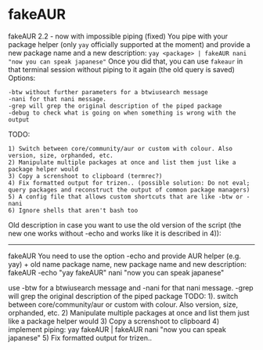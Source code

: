 # fakeAUR
fakeAUR 2.2 - now with impossible piping (fixed)
You pipe with your package helper (only `yay` officially supported at the moment) and provide a new package name and a new description:
`yay <package> | fakeAUR nani "now you can speak japanese"`
Once you did that, you can use `fakeaur` in that terminal session without piping to it again (the old query is saved)
Options:
```
-btw without further parameters for a btwiusearch message
-nani for that nani message.
-grep will grep the original description of the piped package
-debug to check what is going on when something is wrong with the output
```

TODO:
```
1) Switch between core/community/aur or custom with colour. Also version, size, orphanded, etc.
2) Manipulate multiple packages at once and list them just like a package helper would
3) Copy a screnshoot to clipboard (termrec?)
4) Fix formatted output for trizen.. (possible solution: Do not eval; query packages and reconstruct the output of common package managers) 
5) A config file that allows custom shortcuts that are like -btw or -nani
6) Ignore shells that aren't bash too
```

  

Old description in case you want to use the old version of the script (the new one works without -echo and works like it is described in 4)):
_______
fakeAUR
You need to use the option -echo and provide AUR helper (e.g. yay) + old name package name, new package name and new description:
fakeAUR -echo "yay fakeAUR" nani "now you can speak japanese"

use -btw for a btwiusearch message and -nani for that nani message.
-grep will grep the original description of the piped package
TODO: 1). switch between core/community/aur or custom with colour. Also version, size, orphanded, etc.
2) Manipulate multiple packages at once and list them just like a package helper would
3) Copy a screnshoot to clipboard
4) implement piping: yay fakeAUR | fakeAUR nani "now you can speak japanese"
5) Fix formatted output for trizen..
